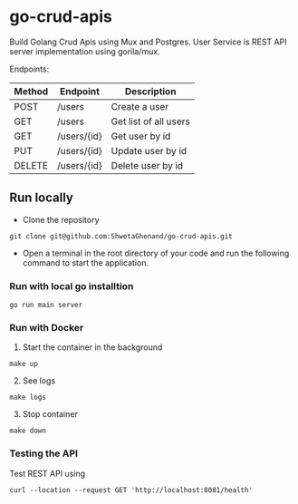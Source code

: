 # go-crud-apis
Build Golang Crud Apis using Mux and Postgres.
User Service is REST API server implementation using gorila/mux.

Endpoints: 

| Method        | Endpoint      |  Description             |
| ------------- | ------------- | ------------------------ |
| POST          | /users       | Create a user            |
| GET           | /users       | Get list of all users    |
| GET           | /users/{id}   | Get user by id           |
| PUT           | /users/{id}   | Update user by id        |
| DELETE        | /users/{id}   | Delete user by id        |

## Run locally

- Clone the repository
```
git clone git@github.com:ShwetaGhenand/go-crud-apis.git
```
-  Open a terminal in the root directory of your code and run the following command to start the application.

### Run with local go installtion
```
go run main server
```

### Run with Docker
1. Start the container in the background
```
make up
```
2. See logs
```
make logs
```
3. Stop container 
```
make down
```

### Testing the API

Test REST API using 
```
curl --location --request GET 'http://localhost:8081/health'
```
